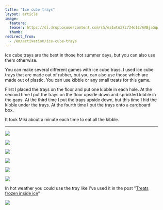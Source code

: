 ```yaml
---
title: "Ice cube trays"
layout: article
image:
  feature:
  teaser: https://dl.dropboxusercontent.com/sh/ea1wtnz7z734o12/AABjaGqAni6aRT4wIfD760SXa/aktivointi/jaapalamuotit/DSC46427-245px.jpg
  thumb:
redirect_from:
  - /en/activation/ice-cube-trays
---
```


Ice cube trays are the best in those hot summer days, but you can also use them otherwise.

You can make several different games with ice cube trays. I used ice cube trays that are made out of rubber, but you can also use those which are made out of plastic. You can use kibble or any small treats for this game.

First I placed the trays on the floor and put one kibble in each hole. At the second time I put the trays on the floor upside down and sprinkled kibble in the gaps. At the third time I put the trays upside down, but this time I hid the kibble under the trays. At the fourth time I put the trays onto a cardboard box.

It took Miki about a minute each time to eat all the kibble.

---

[![](https://dl.dropboxusercontent.com/sh/ea1wtnz7z734o12/AACK0EoNBFg1xI1rYb6MpHTTa/aktivointi/jaapalamuotit/DSC46471-800px.jpg)](https://dl.dropboxusercontent.com/sh/ea1wtnz7z734o12/AAAwi6SmIfSyMOneUMqKZsVya/aktivointi/jaapalamuotit/DSC46471.jpg)

[![](https://dl.dropboxusercontent.com/sh/ea1wtnz7z734o12/AACUVVAZyZzmKeC5n0wh91OIa/aktivointi/jaapalamuotit/DSC46369-800px.jpg)](https://dl.dropboxusercontent.com/sh/ea1wtnz7z734o12/AAAT-Ajwbohh0wrt7JW5omf6a/aktivointi/jaapalamuotit/DSC46369.jpg)

[![](https://dl.dropboxusercontent.com/sh/ea1wtnz7z734o12/AADiwOWqYAFaUgXLfYMrBR-ta/aktivointi/jaapalamuotit/DSC46405-800px.jpg)](https://dl.dropboxusercontent.com/sh/ea1wtnz7z734o12/AABy43CRdPpWcfltzvxRUMkSa/aktivointi/jaapalamuotit/DSC46405.jpg)

[![](https://dl.dropboxusercontent.com/sh/ea1wtnz7z734o12/AABy1LcC_YkfLW4Mcg7cIOcaa/aktivointi/jaapalamuotit/DSC46427-800px.jpg)](https://dl.dropboxusercontent.com/sh/ea1wtnz7z734o12/AADioDohu1WOoak69CgBAkZQa/aktivointi/jaapalamuotit/DSC46427.jpg)

[![](https://dl.dropboxusercontent.com/sh/ea1wtnz7z734o12/AACEHN1zQB_LYXeAPO0AE7Lja/aktivointi/jaapalamuotit/DSC46448-800px.jpg)](https://dl.dropboxusercontent.com/sh/ea1wtnz7z734o12/AAAkYg5cHzMoD7vHZwBqdZJIa/aktivointi/jaapalamuotit/DSC46448.jpg)

[![](https://dl.dropboxusercontent.com/sh/ea1wtnz7z734o12/AABC9QvQRsPcgydR4kcvcW3Ia/aktivointi/jaapalamuotit/DSC46497-800px.jpg)](https://dl.dropboxusercontent.com/sh/ea1wtnz7z734o12/AACyLuoIvqImbBHbBIHr5fL6a/aktivointi/jaapalamuotit/DSC46497.jpg)

In hot weather you could use the tray like I've used it in the post "[Treats frozen inside ice](/en/brain-games/treats-frozen-inside-ice/)"

![](https://dl.dropboxusercontent.com/sh/ea1wtnz7z734o12/AACSPI58FsqwKrhpBlMM4GWfa/aktivointi/jaan-sisalla-olevat-namit/DSC43352-800px.jpg)
